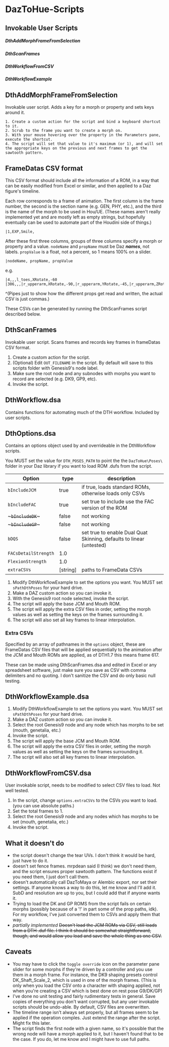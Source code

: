 # DazToHue-Scripts

## Invokable User Scripts

##### DthAddMorphFrameFromSelection
##### DthScanFrames
##### DthWorkflowFromCSV
##### DthWorkflowExample

## DthAddMorphFrameFromSelection

Invokable user script. Adds a key for a morph or property and sets keys around it. 

	1. Create a custom action for the script and bind a keyboard shortcut to it. 
	2. Scrub to the frame you want to create a morph on. 
	3. With your mouse hovering over the property in the Parameters pane, execute the shortcut.
	4. The script will set that value to it's maximum (or 1), and will set the appropriate keys on the previous and next frames to get the sawtooth pattern. 

## FrameDatas CSV format

This CSV format should include all the information of a ROM, in a way that can be easily modified from Excel or similar, and then applied to a Daz figure's timeline.  

Each row corresponds to a frame of animation. The first column is the frame number, the second is the section name (e.g. GEN, PHY, etc.), and the third is the name of the morph to be used in Hou/UE. (These names aren't really implemented yet and are mostly left as empty strings, but hopefully eventually can be used to automate part of the Houdini side of things.)

	|1,EXP,Smile, 

After these first three columns, groups of three columns specify a morph or property and a value. `nodeName` and `propName` must be Daz ***names***, not labels. `propValue` is a float, not a percent, so 1 means 100% on a slider.   

	|nodeName, propName, propValue

e.g.  

    |4,,,l_toes,XRotate,-60
    |306,,,|r_upperarm,XRotate,-90,|r_upperarm,YRotate,-45,|r_upperarm,ZRotate,-45|

^(Pipes just to show how the different props get read and written, the actual CSV is just commas.)

These CSVs can be generated by running the DthScanFrames script described below.

## DthScanFrames 

Invokable user script. Scans frames and records key frames in frameDatas CSV format.

1. Create a custom action for the script. 
2. (Optional) Edit `OUT_FILENAME` in the script. By default will save to this scripts folder with Genesis9's node label.
3. Make sure the root node and any subnodes with morphs you want to record are selected (e.g. DK9, GP9, etc).
4. Invoke the script. 


##  DthWorkflow.dsa

Contains functions for automating much of the DTH workflow. Included by user scripts. 

## DthOptions.dsa

Contains an options object used by and overrideable in the DthWorkflow scripts.

You MUST set the value for `DTH_POSES_PATH` to point the the `DazToHue\Poses\` folder in your Daz library if you want to load ROM .dufs from the script.

|Option | type | description|
|---|---|---|
|`bIncludeJCM`| true | if true, loads standard ROMs, otherwise loads only CSVs|
|`bIncludeFAC`| true | set true to include use the FAC version of the ROM|
|~~~`bIncludeDK`~~~| false|not working|
|~~~`bIncludeGP`~~~| false|not working|
|`bDQS`| false| set true to enable Dual Quat Skinning, defaults to linear (untested)|
|`FACsDetailStrength`| 1.0||
|`FlexionStrength`| 1.0||
|`extraCSVs`|[string]|paths to FrameData CSVs|

1. Modify DthWorkflowExample to set the options you want. You MUST set `sPathDthPoses` for your hard drive. 
2. Make a DAZ custom action so you can invoke it. 
3. With the Genesis9 root node selected, invoke the script. 
4. The script will apply the base JCM and Mouth ROM. 
5. The script will apply the extra CSV files in order, setting the morph values as well as setting the keys on the frames surrounding it. 
6. The script will also set all key frames to linear interpolation. 

### Extra CSVs

Specified by an array of pathnames in the `options` object, these are FrameDatas CSV files that will be applied sequentially to the animation after the JCM and Mouth ROMs are applied, as of DTH1.7 this means frame 617. 

These can be made using DthScanFrames.dsa and edited in Excel or any spreadsheet software, just make sure you save as CSV with comma delimiters and no quoting. I don't sanitize the CSV and do only basic null testing. 

## DthWorkflowExample.dsa

1. Modify DthWorkflowExample to set the options you want. You MUST set `sPathDthPoses` for your hard drive. 
2. Make a DAZ custom action so you can invoke it. 
3. Select the root Genesis9 node and any node which has morphs to be set (mouth, genetalia, etc.)
4. Invoke the script. 
5. The script will apply the base JCM and Mouth ROM. 
6. The script will apply the extra CSV files in order, setting the morph values as well as setting the keys on the frames surrounding it. 
7. The script will also set all key frames to linear interpolation. 

## DthWorkflowFromCSV.dsa

User invokable script, needs to be modified to select CSV files to load. Not well tested.

1. In the script, change `options.extraCSVs` to the CSVs you want to load. (you can use absolute paths.)
2. Set the total frames to 1. 
3. Select the root Genesis9 node and any nodes which has morphs to be set (mouth, genetalia, etc.)
4. Invoke the script. 



## What it doesn't do

* the script doesn't change the tear UVs. I don't think it would be hard, just have to do it.
* doesn't set fence frames. mrpdean said (I think) we don't need them, and the script ensures proper sawtooth pattern. The functions exist if you need them, I just don't call them. 
* doesn't automatically call DazToMaya or Alembic export, nor set their settings. If anyone knows a way to do this, let me know and I'll add it. SubD and resolution are up to you, but I could add that if anyone wants it. 
* Trying to load the DK and GP ROMS from the script fails on certain morphs (possibly because of a '!' in part some of the prop paths, idk). For my workflow, I've just converted them to CSVs and apply them that way. 
* *partially implemented* ~~Doesn't load the JCM ROMs via CSV, still loads from a DTH .duf file. I think it should be somewhat straightforward, though, and would allow you load and save the whole thing as one CSV.~~


## Caveats

* You may have  to click the `toggle override` icon on the parameter pane slider for some morphs if they're driven by a controller and you use them in a morph frame. For instance, the DK9 shaping presets control DK_Shaft_Scale_2, which is used in one of the morph frames. (This is only when you load the CSV onto a character with shaping applied, not when you're creating a CSV which is best done on rest pose G9/DK/GP) 
* I've done no unit testing and fairly rudimentary tests in general. Save copies of everything you don't want corrupted, but any user invokable scripts should be undo-able. By default, CSV files are overwritten. 
* The timeline range isn't always set properly, but all frames seem to be applied if the operation comples. Just extend the range after the script. Might fix this later. 
* The script finds the first node with a given name, so it's possible that the wrong node will have a morph applied to it, but I haven't found that to be the case. If you do, let me know and I might have to use full paths.

